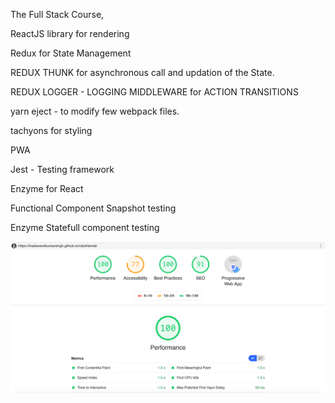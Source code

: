 The Full Stack Course,

ReactJS library for rendering

Redux for State Management

REDUX THUNK for asynchronous call and updation of the State.

REDUX LOGGER - LOGGING MIDDLEWARE for ACTION TRANSITIONS

yarn eject - to modify few webpack files.

tachyons for styling

PWA 

Jest - Testing framework

Enzyme for React

Functional Component Snapshot testing

Enzyme Statefull component testing

![Lighthouse](perf.png)
